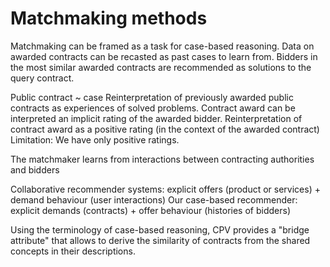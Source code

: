 # Matchmaking methods

Matchmaking can be framed as a task for case-based reasoning.
Data on awarded contracts can be recasted as past cases to learn from.
Bidders in the most similar awarded contracts are recommended as solutions to the query contract.

Public contract ~ case
Reinterpretation of previously awarded public contracts as experiences of solved problems.
Contract award can be interpreted an implicit rating of the awarded bidder.
Reinterpretation of contract award as a positive rating (in the context of the awarded contract)
Limitation: We have only positive ratings.

The matchmaker learns from interactions between contracting authorities and bidders

Collaborative recommender systems: explicit offers (product or services) + demand behaviour (user interactions)
Our case-based recommender: explicit demands (contracts) + offer behaviour (histories of bidders)

<!--
From the perspective of a contracting authority, the task seems like matchmaking.
From the bidder's perspective, the task seems like recommendation.
-->

<!--
Interoperability based on common data model.
If data follows the model described in the chapter on data preparation, the developed matchmakers can be applied to it.
-->

<!--
Limitation: Our approach works as a one-shot recommendation
One-shot recommendation is typical for case-based recommenders [@Smyth2007].
Is there a way to provide user feedback?
Conversational recommender system elicit user feedback to refine their recommendations.
For example, user may provide critiques, e.g., require cheaper matches.
Critiques are directional feature constraints [@Smyth2007, p. 361].
Query-based approaches: often users have to respecify their query in case no results are found.
Browsing-based approaches: navigation of the item space, for example using critique-based navigation
- Critiquing can be used to reformulate matchmaking queries (e.g., assign different weights) or query the results (e.g., filter to meet the critique).
-->

<!--
Formalization of the methods should be provided.
We can start with a definition of the key entities involved in the matchmaking task.
-->

<!-- TODO: Add a diagram showing the technology stack involved in the matchmaker. -->

<!--
Subscription to streams
- Notifications

Push-based recommendations ~ matchmaking subscriptions
- Proactive recommendation: *"A proactive recommender system pushes recommendations to the user when the current situation seems appropriate, without explicit user request."* (<http://pema2011.cs.ucl.ac.uk/papers/pema2011_vico.pdf>)
-->

<!--
SPARQL and full-text matchmakers are "lazy learners", since they do not build explicit models.
Since there is no model, performance might be worse.
We can consider database indices to be the "models".

Representation of cases for efficient retrieval ~ feature selection and construction
-->

<!--
Limitation: CBR approach favours larger and longer-established suppliers.
This is an opportunity to normalize by the bidder's age from ARES.
-->

Using the terminology of case-based reasoning, CPV provides a "bridge attribute" that allows to derive the similarity of contracts from the shared concepts in their descriptions.
